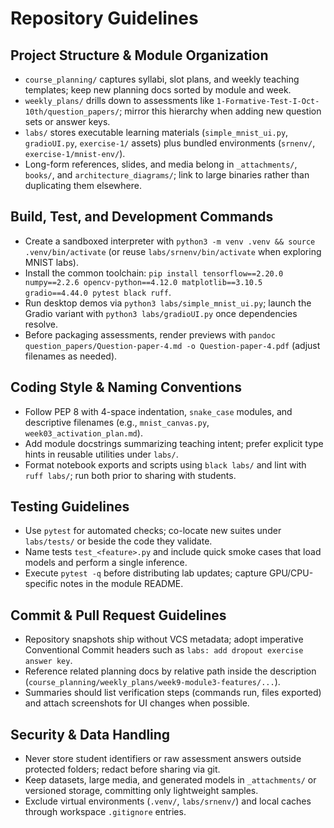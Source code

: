 # Repository Guidelines

## Project Structure & Module Organization
- `course_planning/` captures syllabi, slot plans, and weekly teaching templates; keep new planning docs sorted by module and week.
- `weekly_plans/` drills down to assessments like `1-Formative-Test-I-Oct-10th/question_papers/`; mirror this hierarchy when adding new question sets or answer keys.
- `labs/` stores executable learning materials (`simple_mnist_ui.py`, `gradioUI.py`, `exercise-1/` assets) plus bundled environments (`srnenv/`, `exercise-1/mnist-env/`).
- Long-form references, slides, and media belong in `_attachments/`, `books/`, and `architecture_diagrams/`; link to large binaries rather than duplicating them elsewhere.

## Build, Test, and Development Commands
- Create a sandboxed interpreter with `python3 -m venv .venv && source .venv/bin/activate` (or reuse `labs/srnenv/bin/activate` when exploring MNIST labs).
- Install the common toolchain: `pip install tensorflow==2.20.0 numpy==2.2.6 opencv-python==4.12.0 matplotlib==3.10.5 gradio==4.44.0 pytest black ruff`.
- Run desktop demos via `python3 labs/simple_mnist_ui.py`; launch the Gradio variant with `python3 labs/gradioUI.py` once dependencies resolve.
- Before packaging assessments, render previews with `pandoc question_papers/Question-paper-4.md -o Question-paper-4.pdf` (adjust filenames as needed).

## Coding Style & Naming Conventions
- Follow PEP 8 with 4-space indentation, `snake_case` modules, and descriptive filenames (e.g., `mnist_canvas.py`, `week03_activation_plan.md`).
- Add module docstrings summarizing teaching intent; prefer explicit type hints in reusable utilities under `labs/`.
- Format notebook exports and scripts using `black labs/` and lint with `ruff labs/`; run both prior to sharing with students.

## Testing Guidelines
- Use `pytest` for automated checks; co-locate new suites under `labs/tests/` or beside the code they validate.
- Name tests `test_<feature>.py` and include quick smoke cases that load models and perform a single inference.
- Execute `pytest -q` before distributing lab updates; capture GPU/CPU-specific notes in the module README.

## Commit & Pull Request Guidelines
- Repository snapshots ship without VCS metadata; adopt imperative Conventional Commit headers such as `labs: add dropout exercise answer key`.
- Reference related planning docs by relative path inside the description (`course_planning/weekly_plans/week9-module3-features/...`).
- Summaries should list verification steps (commands run, files exported) and attach screenshots for UI changes when possible.

## Security & Data Handling
- Never store student identifiers or raw assessment answers outside protected folders; redact before sharing via git.
- Keep datasets, large media, and generated models in `_attachments/` or versioned storage, committing only lightweight samples.
- Exclude virtual environments (`.venv/`, `labs/srnenv/`) and local caches through workspace `.gitignore` entries.
